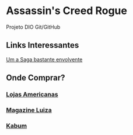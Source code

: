 # Assassin's Creed Rogue 
Projeto DIO Git/GitHub


## Links Interessantes
[Um a Saga bastante envolvente](https://assassinscreed.fandom.com/pt-br/wiki/Assassin%27s_Creed:_Rogue)

## Onde Comprar?
### [Lojas Americanas](https://www.americanas.com.br/busca/assassins-creed-rogue-ps4)
### [Magazine Luiza](https://www.magazineluiza.com.br/busca/assassin's+creed+rogue/)
### [Kabum](https://www.kabum.com.br/produto/196965/jogo-assassin-s-creed-rogue-remasterizado-ps4?gclid=CjwKCAjw7vuUBhBUEiwAEdu2pEGoC1-em-qvGm8OEvXTZ6zLStEmzeAN4cbmybBTWi-oGiv2UAsEvBoCLvYQAvD_BwE)

